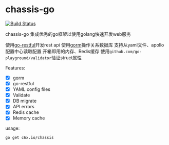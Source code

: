 # chassis-go 
[![Build Status](https://cloud.drone.io/api/badges/chassisx/chassis-go/status.svg)](https://cloud.drone.io/chassisx/chassis-go)

chassis-go 集成优秀的go框架以使用golang快速开发web服务

使用[go-restful](https://github.com/emicklei/go-restful)开发rest api
使用[gorm](https://gorm.io)操作关系数据库
支持从yaml文件、apollo配置中心读取配置
开箱即用的内存、Redis缓存
使用```github.com/go-playground/validator```验证struct属性

Features:

- [x] gorm
- [x] go-restful
- [x] YAML config files
- [x] Validate
- [x] DB migrate
- [x] API errors
- [x] Redis cache
- [x] Memory cache

usage:
```
go get c6x.io/chassis
```
